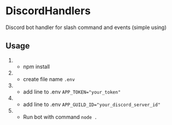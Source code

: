 # DiscordHandlers
Discord bot handler for slash command and events (simple using)

## Usage

1. - npm install
2. - create file name `.env`
3. - add line to .env `APP_TOKEN="your_token"`
4. - add line to .env `APP_GUILD_ID="your_discord_server_id"`

5. - Run bot with command `node .`
